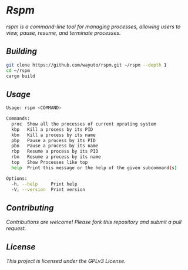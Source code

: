 # ***Rspm***
*rspm is a command-line tool for managing processes, allowing users to view, pause, resume, and terminate processes.*

## ***Building***
```bash
git clone https://github.com/wayuto/rspm.git ~/rspm --depth 1
cd ~/rspm
cargo build
```

## ***Usage***
```bash
Usage: rspm <COMMAND>

Commands:
  proc  Show all the processes of current oprating system
  kbp   Kill a process by its PID
  kbn   Kill a process by its name
  pbp   Pause a process by its PID
  pbn   Pause a process by its name
  rbp   Resume a process by its PID
  rbn   Resume a process by its name
  top   Show Processes like top
  help  Print this message or the help of the given subcommand(s)

Options:
  -h, --help     Print help
  -V, --version  Print version
```

## ***Contributing***
*Contributions are welcome! Please fork this repository and submit a pull request.*

## ***License***
*This project is licensed under the GPLv3 License.*
